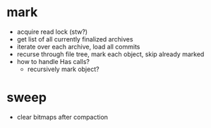 # mark
* acquire read lock (stw?)
* get list of all currently finalized archives
* iterate over each archive, load all commits
* recurse through file tree, mark each object, skip already marked
* how to handle Has calls?
    * recursively mark object?

# sweep
* clear bitmaps after compaction